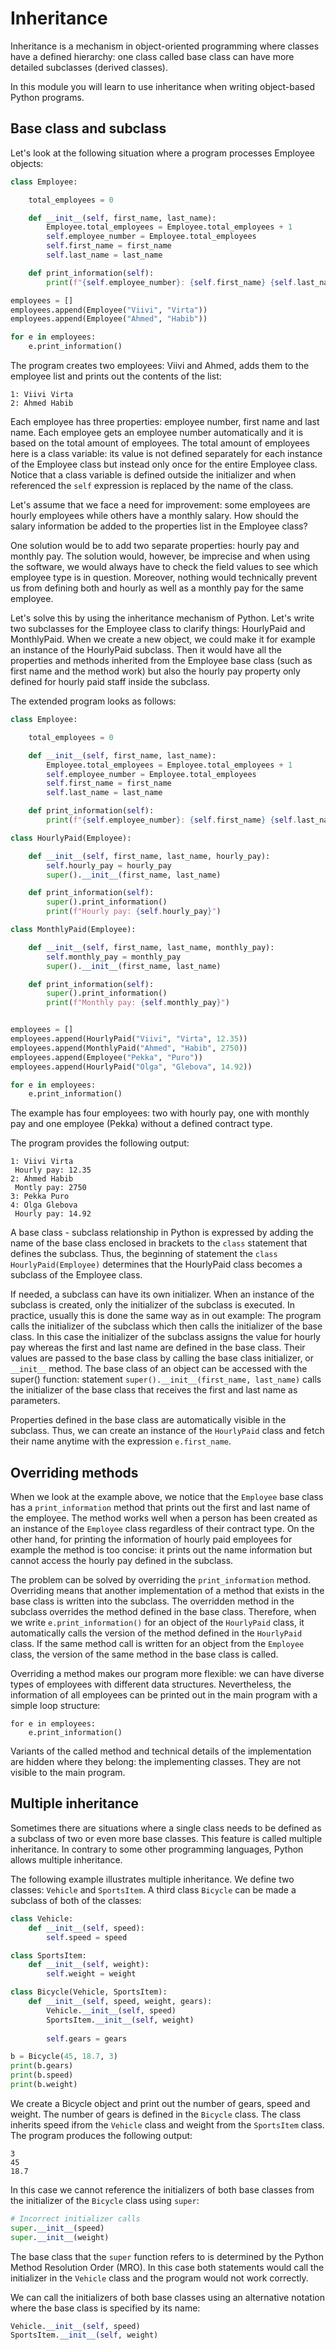 # Inheritance

Inheritance is a mechanism in object-oriented programming where classes have a defined hierarchy: 
one class called base class can have more detailed subclasses (derived classes).

In this module you will learn to use inheritance when writing object-based Python programs.

## Base class and subclass

Let's look at the following situation where a program processes Employee objects:

```python
class Employee:

    total_employees = 0

    def __init__(self, first_name, last_name):
        Employee.total_employees = Employee.total_employees + 1
        self.employee_number = Employee.total_employees
        self.first_name = first_name
        self.last_name = last_name

    def print_information(self):
        print(f"{self.employee_number}: {self.first_name} {self.last_name}")

employees = []
employees.append(Employee("Viivi", "Virta"))
employees.append(Employee("Ahmed", "Habib"))

for e in employees:
    e.print_information()
```

The program creates two employees: Viivi and Ahmed, adds them to the employee list and prints out the contents
of the list:

``` monospace
1: Viivi Virta
2: Ahmed Habib
```

Each employee has three properties: employee number, first name and last name. Each employee gets an employee number 
automatically and it is based on the total amount of employees. The total amount of employees here is a
class variable: its value is not defined separately for each instance of the Employee class but instead only once
for the entire Employee class. Notice that a class variable is defined outside the initializer and when referenced
the `self` expression is replaced by the name of the class.

Let's assume that we face a need for improvement: some employees are hourly employees while others have a monthly salary. 
How should the salary information be added to the properties list in the Employee class?

One solution would be to add two separate properties: hourly pay and monthly pay. The solution would, however, be imprecise 
and when using the software, we would always have to check the field values to see which employee type is in question. 
Moreover, nothing would technically prevent us from defining both and hourly as well as a monthly pay for the same employee. 

Let's solve this by using the inheritance mechanism of Python.
Let's write two subclasses for the Employee class to clarify things: HourlyPaid and MonthlyPaid. When we create a new object,
we could make it for example an instance of the HourlyPaid subclass. Then it would have all the properties and methods inherited 
from the Employee base class (such as first name and the method work) but also the hourly pay property only defined for hourly
paid staff inside the subclass.

The extended program looks as follows:

```python
class Employee:

    total_employees = 0

    def __init__(self, first_name, last_name):
        Employee.total_employees = Employee.total_employees + 1
        self.employee_number = Employee.total_employees
        self.first_name = first_name
        self.last_name = last_name

    def print_information(self):
        print(f"{self.employee_number}: {self.first_name} {self.last_name}")

class HourlyPaid(Employee):

    def __init__(self, first_name, last_name, hourly_pay):
        self.hourly_pay = hourly_pay
        super().__init__(first_name, last_name)

    def print_information(self):
        super().print_information()
        print(f"Hourly pay: {self.hourly_pay}")

class MonthlyPaid(Employee):

    def __init__(self, first_name, last_name, monthly_pay):
        self.monthly_pay = monthly_pay
        super().__init__(first_name, last_name)

    def print_information(self):
        super().print_information()
        print(f"Monthly pay: {self.monthly_pay}")


employees = []
employees.append(HourlyPaid("Viivi", "Virta", 12.35))
employees.append(MonthlyPaid("Ahmed", "Habib", 2750))
employees.append(Employee("Pekka", "Puro"))
employees.append(HourlyPaid("Olga", "Glebova", 14.92))

for e in employees:
    e.print_information()

```

The example has four employees: two with hourly pay, one with monthly pay and one employee (Pekka) without a defined
contract type.

The program provides the following output:
```monospace
1: Viivi Virta
 Hourly pay: 12.35
2: Ahmed Habib
 Montly pay: 2750
3: Pekka Puro
4: Olga Glebova
 Hourly pay: 14.92
```

A base class - subclass relationship in Python is expressed by adding the name of the base class enclosed in brackets
to the `class` statement that defines the subclass. Thus, the beginning of statement the `class HourlyPaid(Employee)` 
determines that the HourlyPaid class becomes a subclass of the Employee class.

If needed, a subclass can have its own initializer. When an instance of the subclass is created, only the initializer
of the subclass is executed. In practice, usually this is done the same way as in out example: The program calls the
initializer of the subclass which then calls the initializer of the base class. In this case the initializer of the
subclass assigns the value for hourly pay whereas the first and last name are defined in the base class. Their values
are passed to the base class by calling the base class initializer, or `__init__` method. The base class of an object
can be accessed with the super() function: statement `super().__init__(first_name, last_name)` calls the initializer
of the base class that receives the first and last name as parameters.

Properties defined in the base class are automatically visible in the subclass. Thus, we can create an instance of the 
`HourlyPaid` class and fetch their name anytime with the expression `e.first_name`.

## Overriding methods

When we look at the example above, we notice that the `Employee` base class has a `print_information` method that
prints out the first and last name of the employee. The method works well when a person has been created as an 
instance of the `Employee` class regardless of their contract type. On the other hand, for printing the information
of hourly paid employees for example the method is too concise: it prints out the name information but cannot access
the hourly pay defined in the subclass.

The problem can be solved by overriding the `print_information` method. Overriding means that another implementation
of a method that exists in the base class is written into the subclass. The overridden method in the subclass overrides
the method defined in the base class. Therefore, when we write `e.print_information()` for an object of the `HourlyPaid`
class, it automatically calls the version of the method defined in the `HourlyPaid` class. If the same method call
is written for an object from the `Employee` class, the version of the same method in the base class is called.

Overriding a method makes our program more flexible: we can have diverse types of employees with different
data structures. Nevertheless, the information of all employees can be printed out in the main program with a simple
loop structure:

```
for e in employees:
    e.print_information()
```

Variants of the called method and technical details of the implementation are hidden where they belong: the implementing classes.
They are not visible to the main program.

## Multiple inheritance

Sometimes there are situations where a single class needs to be defined as a subclass of two or even more base classes.
This feature is called multiple inheritance. In contrary to some other programming languages, Python allows multiple inheritance.

The following example illustrates multiple inheritance. We define two classes: `Vehicle` and `SportsItem`. A third class `Bicycle`
can be made a subclass of both of the classes:

```python
class Vehicle:
    def __init__(self, speed):
        self.speed = speed

class SportsItem:
    def __init__(self, weight):
        self.weight = weight

class Bicycle(Vehicle, SportsItem):
    def __init__(self, speed, weight, gears):
        Vehicle.__init__(self, speed)
        SportsItem.__init__(self, weight)
        
        self.gears = gears

b = Bicycle(45, 18.7, 3)
print(b.gears)
print(b.speed)
print(b.weight)
```

We create a Bicycle object and print out the number of gears, speed and weight. The number of gears is defined in the `Bicycle` class.
The class inherits speed ifrom the `Vehicle` class and weight from the `SportsItem` class. The program produces the following output:

```monospace
3
45
18.7
```

In this case we cannot reference the initializers of both base classes from the initializer of the `Bicycle` class using `super`:

```python
# Incorrect initializer calls
super.__init__(speed)
super.__init__(weight)
```

The base class that the `super` function refers to is determined by the Python Method Resolution Order (MRO). In this case both
statements would call the initializer in the `Vehicle` class and the program would not work correctly.

We can call the initializers of both base classes using an alternative notation where the base class is specified by its name:

```python
Vehicle.__init__(self, speed)
SportsItem.__init__(self, weight)
```
